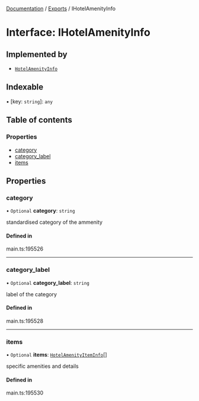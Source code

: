 [Documentation](../README.md) / [Exports](../modules.md) / IHotelAmenityInfo

# Interface: IHotelAmenityInfo

## Implemented by

- [`HotelAmenityInfo`](../classes/HotelAmenityInfo.md)

## Indexable

▪ [key: `string`]: `any`

## Table of contents

### Properties

- [category](IHotelAmenityInfo.md#category)
- [category\_label](IHotelAmenityInfo.md#category_label)
- [items](IHotelAmenityInfo.md#items)

## Properties

### category

• `Optional` **category**: `string`

standardised category of the ammenity

#### Defined in

main.ts:195526

___

### category\_label

• `Optional` **category\_label**: `string`

label of the category

#### Defined in

main.ts:195528

___

### items

• `Optional` **items**: [`HotelAmenityItemInfo`](../classes/HotelAmenityItemInfo.md)[]

specific amenities and details

#### Defined in

main.ts:195530

